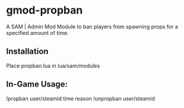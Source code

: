 # gmod-propban
A SAM | Admin Mod Module to ban players from spawning props for a specified amount of time.

## Installation
Place propban.lua in lua/sam/modules

## In-Game Usage:
!propban user/steamid time reason
!unpropban user/steamid
